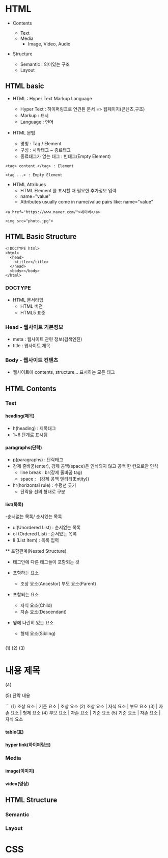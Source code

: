 # HTML

- Contents
  - Text
  - Media
    - Image, Video, Audio

- Structure
  - Semantic : 의미있는 구조
  - Layout

## HTML basic

- HTML : Hyper Text Markup Language
  - Hyper Text : 하이퍼링크로 연견된 문서 => 웹페이지(콘텐츠,구조)
  - Markup : 표시
  - Language : 언어

- HTML 문법
  - 명칭 : Tag / Element
  - 구성 : 시작태그 ~ 종료태그
  - 종료태그가 없는 태그 : 빈태그(Empty Element)
```
<tag> content </tag> : Element

<tag ...> : Empty Element
```

- HTML Attribues
  - HTML Element 를 표시할 때 필요한 추가정보 입력
  - name="value"
  - Attributes usually come in name/value pairs like: name="value"
```
<a href="https://www.naver.com/">네이버</a>

<img src="photo.jpg">
```
                                         
## HTML Basic Structure

```
<!DOCTYPE html>
<html>
  <head>
    <title></title>
  </head>
  <body></body>
</html>
```

### DOCTYPE

- HTML 문서타입
  - HTML 버전
  - HTML5 표준

### Head - 웹사이트 기본정보

- meta : 웹사이트 관련 정보(검색엔진)
- title : 웹사이트 제목

### Body - 웹사이트 컨텐츠

- 웹사이트에 contents, structure... 표시하는 모든 태그

## HTML Contents

### Text

#### heading(제목)

- h(heading) : 제목태그
- 1~6 단계로 표시됨

#### paragraphs(단락)
- p(paragraphs) : 단락태그
- 강제 줄바꿈(enter), 강제 공백(space)은 인식되지 않고 공백 한 칸으로만 인식
  - line break : br(강제 줄바꿈 tag)
  - space : &nbsp; (강제 공백 엔티티(Entity))
- hr(horizontal rule) : 수평선 긋기
  - 단락을 선의 형태로 구분


#### list(목록)

-순서없는 목록/ 순서있는 목록
- ul(Unordered List) : 순서없는 목록
- ol (Ordered List) : 순서있는 목록
- li (List Item) : 목록 입력

** 포함관계(Nested Structure)

- 태그안에 다른 태그들이 포함되는 것
- 포함하는 요소
  - 조상 요소(Ancestor)
    부모 요소(Parent)
- 포함되는 요소
  - 자식 요소(Child)
  - 자손 요소(Descendant)
- 옆에 나란히 있는 요소
  - 형제 요소(Sibling)


  ```
(1) <html>
(2)   <body>
(3)     <h1>내용 제목</h1>
(4)     <p>
(5)         단락 내용<br>
        </p>
      </body>
   </html>
 ```
(1) 조상 요소 | 기준 요소 | 조상 요소
(2) 조상 요소 | 자식 요소 | 부모 요소
(3)          | 자손 요소 | 형제 요소
(4) 부모 요소 | 자손 요소 | 기준 요소
(5) 기준 요소 | 자손 요소 | 자식 요소

#### table(표)



#### hyper link(하이퍼링크)



### Media



#### image(이미지)

#### video(영상)

## HTML Structure

### Semantic

### Layout


# CSS
